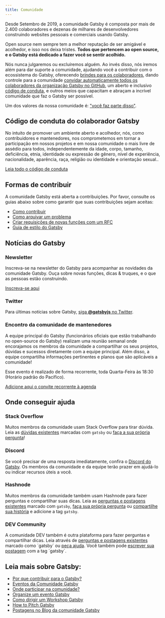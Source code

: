 ```yaml
---
title: Comunidade
---
```


Desde Setembro de 2019, a comunidade Gatsby é composta por mais de 2.400 colaboradores e dezenas de milhares de desenvolvedores construindo websites pessoais e comerciais usando Gatsby.

Open source nem sempre tem a melhor reputação de ser amigável e acolhedor, e isso nos deixa tristes. **Todos que pertencem ao open source, e o Gatsby está dedicado a fazer você se sentir acolhido.**

Nós nunca julgaremos ou excluíremos alguém. Ao invés disso, nós iremos além para dar suporte a comunidade, ajudando você a contribuir com o ecossistema do Gatsby, oferecendo [brindes para os colaboradores](https://gatsby.dev/swag), dando controle para a comunidade [convidar automaticamente todos os colaboradores da organização Gatsby no GitHub](https://github.com/gatsbyjs/gatsby/pull/7699#issuecomment-416665803), um aberto e inclusivo [código de conduta](/contributing/code-of-conduct/), e outros meios que capacitam e abraçam a incrível comunidade que faz o Gatsby ser possível.

Um dos valores da nossa comunidade é: ["você faz parte disso"](/blog/2018-09-07-gatsby-values/#you-belong-here).

## Código de conduta do colaborador Gatsby

No intuito de promover um ambiente aberto e acolhedor, nós, como contribuidores e mantenedores, nos comprometemos em tornar a participação em nossos projetos e em nossa comunidade o mais livre de assédio para todos, independentemente da idade, corpo, tamanho, deficiência, etnia, identidade ou expressão de gênero, nível de experiência, nacionalidade, aparência, raça, religião ou identidade e orientação sexual..

[Leia todo o código de conduta](/contributing/code-of-conduct/)

## Formas de contribuir

A comunidade Gatsby está aberta a contribuições. Por favor, consulte os guias abaixo sobre como garantir que suas contribuições sejam aceitas:

- [Como contribuir](/contributing/how-to-contribute/)
- [Como arquivar um problema](/contributing/how-to-file-an-issue/)
- [Criar requisições de novas funções com um RFC](/blog/2018-04-06-introducing-gatsby-rfc-process/)
- [Guia de estilo do Gatsby](/contributing/gatsby-style-guide/)

## Notícias do Gatsby

### Newsletter

Inscreva-se na newsletter do Gatsby para acompanhar as novidades da comunidade Gatsby. Ouça sobre novas funções, dicas & truques, e o que as pessoas estão construindo.

[Inscreva-se aqui](/newsletter/)

### Twitter

Para últimas notícias sobre Gatsby,
[siga **@gatsbyjs** no Twitter](https://twitter.com/gatsbyjs).

### Encontro da comunidade de mantenedores

A equipe principal do Gatsby (funcionários oficiais que estão trabalhando no open-source do Gatsby) realizam uma reunião semanal onde encorajamos os membros da comunidade a compartilhar os seus projetos, dúvidas e sucessos diretamente com a equipe principal. Além disso, a equipe compartilha informações pertinentes e planos que são aplicáveis a comunidade!

Esse evento é realizado de forma recorrente, toda Quarta-Feira às 18:30 (Horário padrão do Pacífico).

[Adicione aqui o convite recorrente à agenda](https://gatsby.dev/core-maintainers)

## Onde conseguir ajuda

### Stack Overflow

Muitos membros da comunidade usam Stack Overflow para tirar dúvida. Leia as [dúvidas existentes](http://stackoverflow.com/questions/tagged/gatsby) marcadas com `gatsby` ou [faça a sua própria pergunta](http://stackoverflow.com/questions/ask?tags=gatsby)!

### Discord

Se você precisar de uma resposta imediatamente, confira o [Discord do Gatsby](https://gatsby.dev/discord). Os membros da comunidade e da equipe terão prazer em ajudá-lo ou indicar recursos úteis a você.

### Hashnode

Muitos membros da comunidade também usam Hashnode para fazer perguntas e compartilhar suas dicas. Leia as [perguntas e postagens existentes](https://hashnode.com/n/gatsby)
marcado com `gatsby`, [faça sua própria pergunta](https://hashnode.com/create/question) ou [compartilhe sua história](https://hashnode.com/create/story) e adicione a tag `gatsby`.

### DEV Community

A comunidade DEV também é outra plataforma para fazer perguntas e compartilhar dicas. Leia através de [perguntas e postagens existentes](https://dev.to/t/gatsby) marcado como ´gatsby´ ou [peça ajuda](https://dev.to/new/help). Você também pode [escrever sua postagem](https://dev.to/new/gatsby) com a tag ´gatsby´.

## Leia mais sobre Gatsby:

- [Por que contribuir para o Gatsby?](/contributing/why-contribute-to-gatsby/)
- [Eventos da Comunidade Gatsby](/contributing/events/)
- [Onde participar na comunidade?](/contributing/where-to-participate/)
- [Organize um evento Gatsby](/contributing/organize-a-gatsby-event/)
- [Como dirigir um Workshop Gatsby](/contributing/how-to-run-a-gatsby-workshop/)
- [How to Pitch Gatsby](/contributing/how-to-pitch-gatsby/)
- [Postagens no Blog da comunidade Gatsby](/blog/tags/community/)
